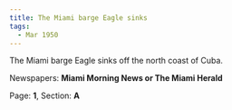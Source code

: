 ```yaml
---  
title: The Miami barge Eagle sinks  
tags:  
  - Mar 1950  
---  
```

  
The Miami barge Eagle sinks off the north coast of Cuba.  
  
Newspapers: **Miami Morning News or The Miami Herald**  
  
Page: **1**, Section: **A** 
